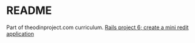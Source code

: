 # README
Part of theodinproject.com curriculum. [Rails project 6; create a mini redit application](http://www.theodinproject.com/ruby-on-rails/building-with-active-record)


